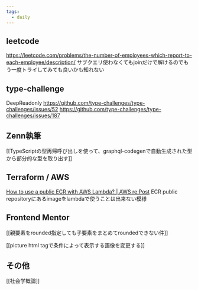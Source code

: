 ```yaml
---
tags:
  - daily
---
```

## leetcode
https://leetcode.com/problems/the-number-of-employees-which-report-to-each-employee/description/
サブクエリ使わなくてもjoinだけで解けるのでもう一度トライしてみても良いかも知れない

## type-challenge
DeepReadonly
https://github.com/type-challenges/type-challenges/issues/52
https://github.com/type-challenges/type-challenges/issues/187

## Zenn執筆
[[TypeScriptの型再帰呼び出しを使って、graphql-codegenで自動生成された型から部分的な型を取り出す]]

## Terraform / AWS
[How to use a public ECR with AWS Lambda? | AWS re:Post](https://repost.aws/questions/QUEgw2bC3aTV2hmssdD5bYfA/how-to-use-a-public-ecr-with-aws-lambda)
ECR public repositoryにあるimageをlambdaで使うことは出来ない模様

## Frontend Mentor
[[親要素をrounded指定しても子要素をまとめてroundedできない件]]

[[picture html tagで条件によって表示する画像を変更する]]
## その他
[[社会学概論]]